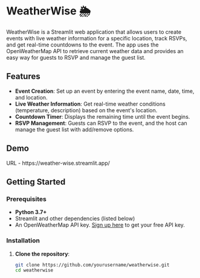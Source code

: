 # WeatherWise 🌦️

WeatherWise is a Streamlit web application that allows users to create events with live weather information for a specific location, track RSVPs, and get real-time countdowns to the event. The app uses the OpenWeatherMap API to retrieve current weather data and provides an easy way for guests to RSVP and manage the guest list.

## Features

- **Event Creation**: Set up an event by entering the event name, date, time, and location.
- **Live Weather Information**: Get real-time weather conditions (temperature, description) based on the event's location.
- **Countdown Timer**: Displays the remaining time until the event begins.
- **RSVP Management**: Guests can RSVP to the event, and the host can manage the guest list with add/remove options.
  
## Demo

<p>
URL - https://weather-wise.streamlit.app/
</p>

## Getting Started

### Prerequisites

- **Python 3.7+**
- Streamlit and other dependencies (listed below)
- An OpenWeatherMap API key. [Sign up here](https://home.openweathermap.org/users/sign_up) to get your free API key.

### Installation

1. **Clone the repository**:
   ```bash
   git clone https://github.com/yourusername/weatherwise.git
   cd weatherwise
